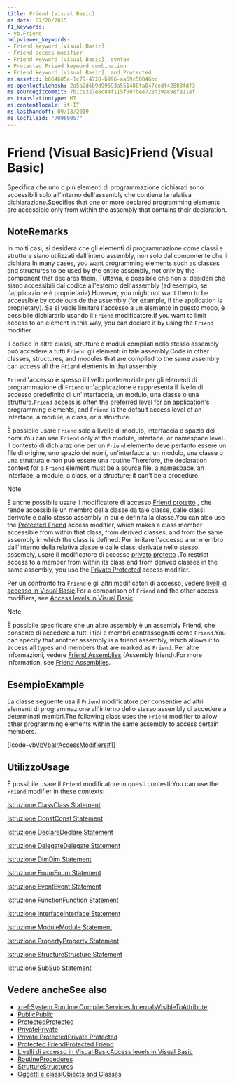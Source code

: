 ```yaml
---
title: Friend (Visual Basic)
ms.date: 07/20/2015
f1_keywords:
- vb.Friend
helpviewer_keywords:
- Friend keyword [Visual Basic]
- Friend access modifier
- Friend keyword [Visual Basic], syntax
- Protected Friend keyword combination
- Friend keyword [Visual Basic], and Protected
ms.assetid: b664605e-1c79-4728-b996-aa59c50846bc
ms.openlocfilehash: 2a5a2d6b9d99693a551480fa047cedf42888fdf3
ms.sourcegitcommit: 7b1ce327e8c84f115f007be4728d29a89efe11ef
ms.translationtype: MT
ms.contentlocale: it-IT
ms.lasthandoff: 09/13/2019
ms.locfileid: "70969057"
---
```

# <a name="friend-visual-basic"></a><span data-ttu-id="daf49-102">Friend (Visual Basic)</span><span class="sxs-lookup"><span data-stu-id="daf49-102">Friend (Visual Basic)</span></span>
<span data-ttu-id="daf49-103">Specifica che uno o più elementi di programmazione dichiarati sono accessibili solo all'interno dell'assembly che contiene la relativa dichiarazione.</span><span class="sxs-lookup"><span data-stu-id="daf49-103">Specifies that one or more declared programming elements are accessible only from within the assembly that contains their declaration.</span></span>  
  
## <a name="remarks"></a><span data-ttu-id="daf49-104">Note</span><span class="sxs-lookup"><span data-stu-id="daf49-104">Remarks</span></span>  
 <span data-ttu-id="daf49-105">In molti casi, si desidera che gli elementi di programmazione come classi e strutture siano utilizzati dall'intero assembly, non solo dal componente che li dichiara.</span><span class="sxs-lookup"><span data-stu-id="daf49-105">In many cases, you want programming elements such as classes and structures to be used by the entire assembly, not only by the component that declares them.</span></span> <span data-ttu-id="daf49-106">Tuttavia, è possibile che non si desideri che siano accessibili dal codice all'esterno dell'assembly (ad esempio, se l'applicazione è proprietaria).</span><span class="sxs-lookup"><span data-stu-id="daf49-106">However, you might not want them to be accessible by code outside the assembly (for example, if the application is proprietary).</span></span> <span data-ttu-id="daf49-107">Se si vuole limitare l'accesso a un elemento in questo modo, è possibile dichiararlo usando il `Friend` modificatore.</span><span class="sxs-lookup"><span data-stu-id="daf49-107">If you want to limit access to an element in this way, you can declare it by using the `Friend` modifier.</span></span>  
  
 <span data-ttu-id="daf49-108">Il codice in altre classi, strutture e moduli compilati nello stesso assembly può accedere a tutti `Friend` gli elementi in tale assembly.</span><span class="sxs-lookup"><span data-stu-id="daf49-108">Code in other classes, structures, and modules that are compiled to the same assembly can access all the `Friend` elements in that assembly.</span></span>  
  
 <span data-ttu-id="daf49-109">`Friend`l'accesso è spesso il livello preferenziale per gli elementi di programmazione di `Friend` un'applicazione e rappresenta il livello di accesso predefinito di un'interfaccia, un modulo, una classe o una struttura.</span><span class="sxs-lookup"><span data-stu-id="daf49-109">`Friend` access is often the preferred level for an application's programming elements, and `Friend` is the default access level of an interface, a module, a class, or a structure.</span></span>  
  
 <span data-ttu-id="daf49-110">È possibile usare `Friend` solo a livello di modulo, interfaccia o spazio dei nomi.</span><span class="sxs-lookup"><span data-stu-id="daf49-110">You can use `Friend` only at the module, interface, or namespace level.</span></span> <span data-ttu-id="daf49-111">Il contesto di dichiarazione per un `Friend` elemento deve pertanto essere un file di origine, uno spazio dei nomi, un'interfaccia, un modulo, una classe o una struttura e non può essere una routine.</span><span class="sxs-lookup"><span data-stu-id="daf49-111">Therefore, the declaration context for a `Friend` element must be a source file, a namespace, an interface, a module, a class, or a structure; it can't be a procedure.</span></span>  

> [!NOTE]
> <span data-ttu-id="daf49-112">È anche possibile usare il modificatore di accesso [Friend protetto](protected-friend.md) , che rende accessibile un membro della classe da tale classe, dalle classi derivate e dallo stesso assembly in cui è definita la classe.</span><span class="sxs-lookup"><span data-stu-id="daf49-112">You can also use the [Protected Friend](protected-friend.md) access modifier, which makes a class member accessible from within that class, from derived classes, and from the same assembly in which the class is defined.</span></span> <span data-ttu-id="daf49-113">Per limitare l'accesso a un membro dall'interno della relativa classe e dalle classi derivate nello stesso assembly, usare il modificatore di accesso [privato protetto](private-protected.md) .</span><span class="sxs-lookup"><span data-stu-id="daf49-113">To restrict access to a member from within its class and from derived classes in the same assembly, you use the [Private Protected](private-protected.md) access modifier.</span></span>

 <span data-ttu-id="daf49-114">Per un confronto tra `Friend` e gli altri modificatori di accesso, vedere [livelli di accesso in Visual Basic](../../../visual-basic/programming-guide/language-features/declared-elements/access-levels.md).</span><span class="sxs-lookup"><span data-stu-id="daf49-114">For a comparison of `Friend` and the other access modifiers, see [Access levels in Visual Basic](../../../visual-basic/programming-guide/language-features/declared-elements/access-levels.md).</span></span>  
  
> [!NOTE]
> <span data-ttu-id="daf49-115">È possibile specificare che un altro assembly è un assembly Friend, che consente di accedere a tutti i tipi e membri contrassegnati come `Friend`.</span><span class="sxs-lookup"><span data-stu-id="daf49-115">You can specify that another assembly is a friend assembly, which allows it to access all types and members that are marked as `Friend`.</span></span> <span data-ttu-id="daf49-116">Per altre informazioni, vedere [Friend Assemblies](../../../standard/assembly/friend.md) (Assembly friend).</span><span class="sxs-lookup"><span data-stu-id="daf49-116">For more information, see [Friend Assemblies](../../../standard/assembly/friend.md).</span></span>

## <a name="example"></a><span data-ttu-id="daf49-117">Esempio</span><span class="sxs-lookup"><span data-stu-id="daf49-117">Example</span></span>  
 <span data-ttu-id="daf49-118">La classe seguente usa il `Friend` modificatore per consentire ad altri elementi di programmazione all'interno dello stesso assembly di accedere a determinati membri.</span><span class="sxs-lookup"><span data-stu-id="daf49-118">The following class uses the `Friend` modifier to allow other programming elements within the same assembly to access certain members.</span></span>  
  
 [!code-vb[VbVbalrAccessModifiers#1](~/samples/snippets/visualbasic/VS_Snippets_VBCSharp/vbvbalraccessmodifiers/vb/class1.vb#1)]  
  
## <a name="usage"></a><span data-ttu-id="daf49-119">Utilizzo</span><span class="sxs-lookup"><span data-stu-id="daf49-119">Usage</span></span>  
 <span data-ttu-id="daf49-120">È possibile usare il `Friend` modificatore in questi contesti:</span><span class="sxs-lookup"><span data-stu-id="daf49-120">You can use the `Friend` modifier in these contexts:</span></span>  
  
 [<span data-ttu-id="daf49-121">Istruzione Class</span><span class="sxs-lookup"><span data-stu-id="daf49-121">Class Statement</span></span>](../../../visual-basic/language-reference/statements/class-statement.md)  
  
 [<span data-ttu-id="daf49-122">Istruzione Const</span><span class="sxs-lookup"><span data-stu-id="daf49-122">Const Statement</span></span>](../../../visual-basic/language-reference/statements/const-statement.md)  
  
 [<span data-ttu-id="daf49-123">Istruzione Declare</span><span class="sxs-lookup"><span data-stu-id="daf49-123">Declare Statement</span></span>](../../../visual-basic/language-reference/statements/declare-statement.md)  
  
 [<span data-ttu-id="daf49-124">Istruzione Delegate</span><span class="sxs-lookup"><span data-stu-id="daf49-124">Delegate Statement</span></span>](../../../visual-basic/language-reference/statements/delegate-statement.md)  
  
 [<span data-ttu-id="daf49-125">Istruzione Dim</span><span class="sxs-lookup"><span data-stu-id="daf49-125">Dim Statement</span></span>](../../../visual-basic/language-reference/statements/dim-statement.md)  
  
 [<span data-ttu-id="daf49-126">Istruzione Enum</span><span class="sxs-lookup"><span data-stu-id="daf49-126">Enum Statement</span></span>](../../../visual-basic/language-reference/statements/enum-statement.md)  
  
 [<span data-ttu-id="daf49-127">Istruzione Event</span><span class="sxs-lookup"><span data-stu-id="daf49-127">Event Statement</span></span>](../../../visual-basic/language-reference/statements/event-statement.md)  
  
 [<span data-ttu-id="daf49-128">Istruzione Function</span><span class="sxs-lookup"><span data-stu-id="daf49-128">Function Statement</span></span>](../../../visual-basic/language-reference/statements/function-statement.md)  
  
 [<span data-ttu-id="daf49-129">Istruzione Interface</span><span class="sxs-lookup"><span data-stu-id="daf49-129">Interface Statement</span></span>](../../../visual-basic/language-reference/statements/interface-statement.md)  
  
 [<span data-ttu-id="daf49-130">Istruzione Module</span><span class="sxs-lookup"><span data-stu-id="daf49-130">Module Statement</span></span>](../../../visual-basic/language-reference/statements/module-statement.md)  
  
 [<span data-ttu-id="daf49-131">Istruzione Property</span><span class="sxs-lookup"><span data-stu-id="daf49-131">Property Statement</span></span>](../../../visual-basic/language-reference/statements/property-statement.md)  
  
 [<span data-ttu-id="daf49-132">Istruzione Structure</span><span class="sxs-lookup"><span data-stu-id="daf49-132">Structure Statement</span></span>](../../../visual-basic/language-reference/statements/structure-statement.md)  
  
 [<span data-ttu-id="daf49-133">Istruzione Sub</span><span class="sxs-lookup"><span data-stu-id="daf49-133">Sub Statement</span></span>](../../../visual-basic/language-reference/statements/sub-statement.md)  
  
## <a name="see-also"></a><span data-ttu-id="daf49-134">Vedere anche</span><span class="sxs-lookup"><span data-stu-id="daf49-134">See also</span></span>

- <xref:System.Runtime.CompilerServices.InternalsVisibleToAttribute>
- [<span data-ttu-id="daf49-135">Public</span><span class="sxs-lookup"><span data-stu-id="daf49-135">Public</span></span>](../../../visual-basic/language-reference/modifiers/public.md)
- [<span data-ttu-id="daf49-136">Protected</span><span class="sxs-lookup"><span data-stu-id="daf49-136">Protected</span></span>](../../../visual-basic/language-reference/modifiers/protected.md)
- [<span data-ttu-id="daf49-137">Private</span><span class="sxs-lookup"><span data-stu-id="daf49-137">Private</span></span>](../../../visual-basic/language-reference/modifiers/private.md)
- [<span data-ttu-id="daf49-138">Private Protected</span><span class="sxs-lookup"><span data-stu-id="daf49-138">Private Protected</span></span>](./private-protected.md)
- [<span data-ttu-id="daf49-139">Protected Friend</span><span class="sxs-lookup"><span data-stu-id="daf49-139">Protected Friend</span></span>](./protected-friend.md)
- [<span data-ttu-id="daf49-140">Livelli di accesso in Visual Basic</span><span class="sxs-lookup"><span data-stu-id="daf49-140">Access levels in Visual Basic</span></span>](../../../visual-basic/programming-guide/language-features/declared-elements/access-levels.md)
- [<span data-ttu-id="daf49-141">Routine</span><span class="sxs-lookup"><span data-stu-id="daf49-141">Procedures</span></span>](../../../visual-basic/programming-guide/language-features/procedures/index.md)
- [<span data-ttu-id="daf49-142">Strutture</span><span class="sxs-lookup"><span data-stu-id="daf49-142">Structures</span></span>](../../../visual-basic/programming-guide/language-features/data-types/structures.md)
- [<span data-ttu-id="daf49-143">Oggetti e classi</span><span class="sxs-lookup"><span data-stu-id="daf49-143">Objects and Classes</span></span>](../../../visual-basic/programming-guide/language-features/objects-and-classes/index.md)
